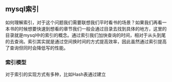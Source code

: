## mysql索引
如何理解索引，对于这个问题我们需要联想我们平时看书的场景？如果我们再看一本书的时候想要快速到想看的章节我们一般会通过目录去找到具体的地方，这里的目录就是mysql中的索引的概念。通过索引我们加快查询的时间，相对于从头到尾的去查询。索引其实就是通过空间换时间的方式提高效率，因此虽然通过索引提高了查询但同时会降低写的性能。
### 索引模型
对于索引的实现方式有多种，比如Hash表通过建立
<!--stackedit_data:
eyJoaXN0b3J5IjpbMjQwNDYyNTU3LDYzMjE1OTA5MV19
-->